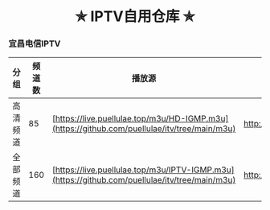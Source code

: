 <h1 align="center"> ✯ IPTV自用仓库 ✯ </h1>
<h3> 宜昌电信IPTV </h3>

|  分 组  |  频道数  |  播放源                                                                          |  EPG  |  备 注  |
|--------|--------|-------------------------------------------------------------------------------------|--------|--------|
|  高清频道  |  85  |  [https://live.puellulae.top/m3u/HD-IGMP.m3u](https://github.com/puellulae/itv/tree/main/m3u)  | http://epg.51zmt.top:8000/e.xml  |  |
|  全部频道  |  160  |  [https://live.puellulae.top/m3u/IPTV-IGMP.m3u](https://github.com/puellulae/itv/tree/main/m3u)  | http://epg.51zmt.top:8000/e.xml  |  |
